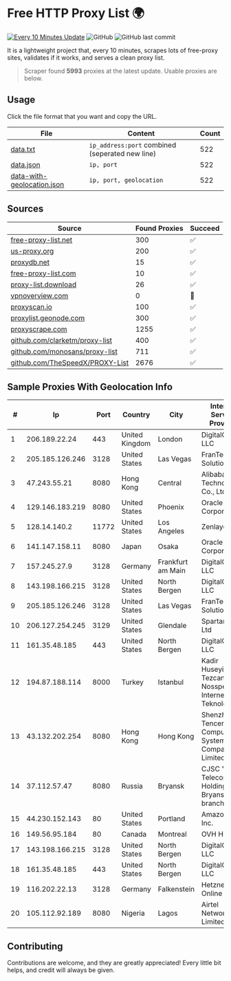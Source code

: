 
# Free HTTP Proxy List 🌍

[![Every 10 Minutes Update](https://github.com/mertguvencli/http-proxy-list/actions/workflows/main.yml/badge.svg?branch=main)](https://github.com/mertguvencli/http-proxy-list/actions/workflows/main.yml)
![GitHub](https://img.shields.io/github/license/mertguvencli/http-proxy-list)
![GitHub last commit](https://img.shields.io/github/last-commit/mertguvencli/http-proxy-list)

It is a lightweight project that, every 10 minutes, scrapes lots of free-proxy sites, validates if it works, and serves a clean proxy list.


> Scraper found **5993** proxies at the latest update. Usable proxies are below.

## Usage

Click the file format that you want and copy the URL.


|File|Content|Count|
|----|-------|-----|
|[data.txt](https://raw.githubusercontent.com/mertguvencli/http-proxy-list/main/proxy-list/data.txt)|`ip_address:port` combined (seperated new line)|522|
|[data.json](https://raw.githubusercontent.com/mertguvencli/http-proxy-list/main/proxy-list/data.json)|`ip, port`|522|
|[data-with-geolocation.json](https://raw.githubusercontent.com/mertguvencli/http-proxy-list/main/proxy-list/data-with-geolocation.json)|`ip, port, geolocation`|522|

## Sources

|Source|Found Proxies|Succeed|
|------|-------------|-------|
|[free-proxy-list.net](https://free-proxy-list.net)|300|✅|
|[us-proxy.org](https://www.us-proxy.org)|200|✅|
|[proxydb.net](http://proxydb.net)|15|✅|
|[free-proxy-list.com](https://free-proxy-list.com/?page=&port=&type%5B%5D=http&type%5B%5D=https&up_time=0&search=Search)|10|✅|
|[proxy-list.download](https://www.proxy-list.download/HTTP)|26|✅|
|[vpnoverview.com](https://vpnoverview.com/privacy/anonymous-browsing/free-proxy-servers)|0|🚫|
|[proxyscan.io](https://www.proxyscan.io)|100|✅|
|[proxylist.geonode.com](https://proxylist.geonode.com/api/proxy-list?limit=300&page=1&sort_by=lastChecked&sort_type=desc&protocols=http,https)|300|✅|
|[proxyscrape.com](https://api.proxyscrape.com/v2/?request=displayproxies&protocol=http&timeout=10000&country=all&ssl=all&anonymity=all)|1255|✅|
|[github.com/clarketm/proxy-list](https://raw.githubusercontent.com/clarketm/proxy-list/master/proxy-list-raw.txt)|400|✅|
|[github.com/monosans/proxy-list](https://raw.githubusercontent.com/monosans/proxy-list/main/proxies/http.txt)|711|✅|
|[github.com/TheSpeedX/PROXY-List](https://raw.githubusercontent.com/TheSpeedX/PROXY-List/master/http.txt)|2676|✅|


## Sample Proxies With Geolocation Info

|#|Ip|Port|Country|City|Internet Service Provider|
|-|--|----|-------|----|-------------------------|
|1|206.189.22.24|443|United Kingdom|London|DigitalOcean, LLC|
|2|205.185.126.246|3128|United States|Las Vegas|FranTech Solutions|
|3|47.243.55.21|8080|Hong Kong|Central|Alibaba (US) Technology Co., Ltd.|
|4|129.146.183.219|8080|United States|Phoenix|Oracle Corporation|
|5|128.14.140.2|11772|United States|Los Angeles|Zenlayer Inc|
|6|141.147.158.11|8080|Japan|Osaka|Oracle Corporation|
|7|157.245.27.9|3128|Germany|Frankfurt am Main|DigitalOcean, LLC|
|8|143.198.166.215|3128|United States|North Bergen|DigitalOcean, LLC|
|9|205.185.126.246|3128|United States|Las Vegas|FranTech Solutions|
|10|206.127.254.245|3129|United States|Glendale|Spartan Host Ltd|
|11|161.35.48.185|443|United States|North Bergen|DigitalOcean, LLC|
|12|194.87.188.114|8000|Turkey|Istanbul|Kadir Huseyin Tezcan Nosspeed Internet Teknolojileri|
|13|43.132.202.254|8080|Hong Kong|Hong Kong|Shenzhen Tencent Computer Systems Company Limited|
|14|37.112.57.47|8080|Russia|Bryansk|CJSC "ER-Telecom Holding" Bryansk branch|
|15|44.230.152.143|80|United States|Portland|Amazon.com, Inc.|
|16|149.56.95.184|80|Canada|Montreal|OVH Hosting|
|17|143.198.166.215|3128|United States|North Bergen|DigitalOcean, LLC|
|18|161.35.48.185|443|United States|North Bergen|DigitalOcean, LLC|
|19|116.202.22.13|3128|Germany|Falkenstein|Hetzner Online GmbH|
|20|105.112.92.189|8080|Nigeria|Lagos|Airtel Networks Limited|



## Contributing

Contributions are welcome, and they are greatly appreciated! Every
little bit helps, and credit will always be given.

